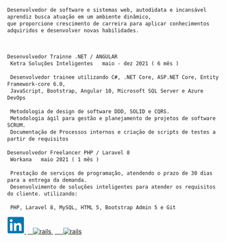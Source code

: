     Desenvolvedor de software e sistemas web, autodidata e incansável aprendiz busca atuação em um ambiente dinâmico, 
    que proporcione crescimento de carreira para aplicar conhecimentos adquiridos e desenvolver novas habilidades.

<br>
  
    Desenvolvedor Trainne .NET / ANGULAR
     Ketra Soluções Inteligentes   maio - dez 2021 ( 6 mês ) 
                  
     Desenvolvedor trainee utilizando C#, .NET Core, ASP.NET Core, Entity Framework-core 6.0, 
     JavaScript, Bootstrap, Angular 10, Microsoft SQL Server e Azure DevOps

     Metodologia de design de software DDD, SOLID e CQRS.
     Metodologia ágil para gestão e planejamento de projetos de software SCRUM.
     Documentação de Processos internos e criação de scripts de testes a partir de requisitos

    Desenvolvedor Freelancer PHP / Laravel 8 
     Workana   maio 2021 ( 1 mês )
                  
     Prestação de serviços de programação, atendendo o prazo de 30 dias para a entrega da demanda.        
     Desenvolvimento de soluções inteligentes para atender os requisitos do cliente. utilizando: 
     
     PHP, Laravel 8, MySQL, HTML 5, Bootstrap Admin 5 e Git


<a href="https://www.linkedin.com/in/alfredo1995/" target="_blank">
<img src="https://raw.githubusercontent.com/devicons/devicon/master/icons/linkedin/linkedin-original.svg" alt="rails" width="40" height="40" style="max-width: 100%;"></img>
</a>&nbsp;<a href="https://www.youtube.com/channel/UCXKSo8RSfVmrawXleZ-_arg" target="_blank">
&nbsp;&nbsp;<img src="https://image.flaticon.com/icons/png/512/1384/1384060.png" alt="rails" width="40" height="40" style="max-width: 100%;"></img>
</a>&nbsp;<a href="https://www.instagram.com/alfredogomesss/" target="_blank">&nbsp;
&nbsp;<a href="https://my.indeed.com/p/alfredog-52cnbyc" target="_blank">&nbsp;&nbsp;<img src="https://play-lh.googleusercontent.com/_sJ-ST-crO8lxIzTv44xv_hiZvA6X7X2-8jSjhha2RfYcGSgACRod38yA6dfmcJHy_M" alt="rails" width="40" height="40" style="max-width: 100%;"></img>
</a>

